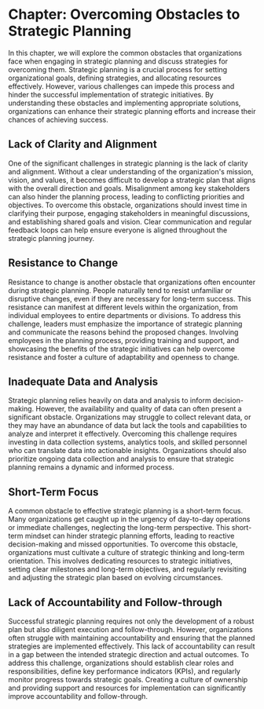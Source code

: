 Chapter: Overcoming Obstacles to Strategic Planning
===================================================

In this chapter, we will explore the common obstacles that organizations face when engaging in strategic planning and discuss strategies for overcoming them. Strategic planning is a crucial process for setting organizational goals, defining strategies, and allocating resources effectively. However, various challenges can impede this process and hinder the successful implementation of strategic initiatives. By understanding these obstacles and implementing appropriate solutions, organizations can enhance their strategic planning efforts and increase their chances of achieving success.

Lack of Clarity and Alignment
-----------------------------

One of the significant challenges in strategic planning is the lack of clarity and alignment. Without a clear understanding of the organization's mission, vision, and values, it becomes difficult to develop a strategic plan that aligns with the overall direction and goals. Misalignment among key stakeholders can also hinder the planning process, leading to conflicting priorities and objectives. To overcome this obstacle, organizations should invest time in clarifying their purpose, engaging stakeholders in meaningful discussions, and establishing shared goals and vision. Clear communication and regular feedback loops can help ensure everyone is aligned throughout the strategic planning journey.

Resistance to Change
--------------------

Resistance to change is another obstacle that organizations often encounter during strategic planning. People naturally tend to resist unfamiliar or disruptive changes, even if they are necessary for long-term success. This resistance can manifest at different levels within the organization, from individual employees to entire departments or divisions. To address this challenge, leaders must emphasize the importance of strategic planning and communicate the reasons behind the proposed changes. Involving employees in the planning process, providing training and support, and showcasing the benefits of the strategic initiatives can help overcome resistance and foster a culture of adaptability and openness to change.

Inadequate Data and Analysis
----------------------------

Strategic planning relies heavily on data and analysis to inform decision-making. However, the availability and quality of data can often present a significant obstacle. Organizations may struggle to collect relevant data, or they may have an abundance of data but lack the tools and capabilities to analyze and interpret it effectively. Overcoming this challenge requires investing in data collection systems, analytics tools, and skilled personnel who can translate data into actionable insights. Organizations should also prioritize ongoing data collection and analysis to ensure that strategic planning remains a dynamic and informed process.

Short-Term Focus
----------------

A common obstacle to effective strategic planning is a short-term focus. Many organizations get caught up in the urgency of day-to-day operations or immediate challenges, neglecting the long-term perspective. This short-term mindset can hinder strategic planning efforts, leading to reactive decision-making and missed opportunities. To overcome this obstacle, organizations must cultivate a culture of strategic thinking and long-term orientation. This involves dedicating resources to strategic initiatives, setting clear milestones and long-term objectives, and regularly revisiting and adjusting the strategic plan based on evolving circumstances.

Lack of Accountability and Follow-through
-----------------------------------------

Successful strategic planning requires not only the development of a robust plan but also diligent execution and follow-through. However, organizations often struggle with maintaining accountability and ensuring that the planned strategies are implemented effectively. This lack of accountability can result in a gap between the intended strategic direction and actual outcomes. To address this challenge, organizations should establish clear roles and responsibilities, define key performance indicators (KPIs), and regularly monitor progress towards strategic goals. Creating a culture of ownership and providing support and resources for implementation can significantly improve accountability and follow-through.
